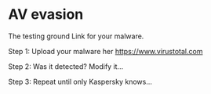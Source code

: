 # AV evasion

The testing ground Link for your malware.

Step 1: Upload your malware her https://www.virustotal.com

Step 2: Was it detected? Modify it...

Step 3: Repeat until only Kaspersky knows...
